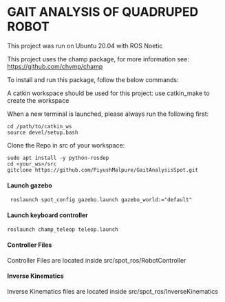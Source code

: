 # GAIT ANALYSIS OF QUADRUPED ROBOT

This project was run on Ubuntu 20.04 with ROS Noetic

This project uses the champ package, for more information see: https://github.com/chvmp/champ

To install and run this package, follow the below commands:

A catkin workspace should be used for this project:
use catkin_make to create the workspace

When a new terminal is launched, please always run the following first:
```
cd /path/to/catkin_ws
source devel/setup.bash
```

Clone the Repo in src of your workspace:
```
sudo apt install -y python-rosdep
cd <your_ws>/src
gitclone https://github.com/PiyushMalpure/GaitAnalysisSpot.git
```

#### Launch gazebo 
` roslaunch spot_config gazebo.launch gazebo_world:="default"`
#### Launch keyboard controller
`roslaunch champ_teleop teleop.launch `
#### Controller Files
Controller Files are located inside src/spot_ros/RobotController
#### Inverse Kinematics 
Inverse Kinematics files are located inside src/spot_ros/InverseKinematics

